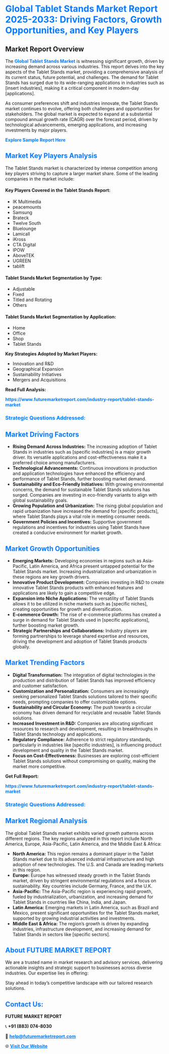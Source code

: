 <h1 style="color: #007BFF;">Global Tablet Stands Market Report 2025-2033: Driving Factors, Growth Opportunities, and Key Players</h1>

<section id="overview">
<h2>Market Report Overview</h2>
<p>The <a href="https://www.futuremarketreport.com/industry-report/tablet-stands-market" style="color: #007BFF; text-decoration: none;"><strong>Global Tablet Stands Market</strong></a> is witnessing significant growth, driven by increasing demand across various industries. This report delves into the key aspects of the Tablet Stands market, providing a comprehensive analysis of its current status, future potential, and challenges. The demand for Tablet Stands has surged due to its wide-ranging applications in industries such as [insert industries], making it a critical component in modern-day [applications].</p>
<p>As consumer preferences shift and industries innovate, the Tablet Stands market continues to evolve, offering both challenges and opportunities for stakeholders. The global market is expected to expand at a substantial compound annual growth rate (CAGR) over the forecast period, driven by technological advancements, emerging applications, and increasing investments by major players.</p>
</section>

<section id="overview">
<p><a href="https://www.futuremarketreport.com/request-sample/reportId=112764" style="color: #007BFF; text-decoration: none;"><strong>Explore Sample Report Here</strong></a></p>
</section>

<section id="key-players">
<h2 style="color: #007BFF;">Market Key Players Analysis</h2>
<p>The Tablet Stands market is characterized by intense competition among key players striving to capture a larger market share. Some of the leading companies in the market include:</p>
<h4>Key Players Covered in the Tablet Stands Report:</h4>
<ul><li>IK Multimedia</li><li>peacemounts</li><li>Samsung</li><li>Brateck</li><li>Twelve South</li><li>Bluelounge</li><li>Lamicall</li><li>iKross</li><li>CTA Digital</li><li>IPOW</li><li>AboveTEK</li><li>UGREEN</li><li>tablift</li></ul>
<h4>Tablet Stands Market Segmentation by Type:</h4>
<ul><li>Adjustable</li><li>Fixed</li><li>Titled and Rotating</li><li>Others</li></ul>

<h4>Tablet Stands Market Segmentation by Application:</h4>
<ul><li>Home</li><li>Office</li><li>Shop</li><li>Tablet Stands</li></ul>
<p><strong>Key Strategies Adopted by Market Players:</strong></p>
<ul>
<li>Innovation and R&D</li>
<li>Geographical Expansion</li>
<li>Sustainability Initiatives</li>
<li>Mergers and Acquisitions</li>
</ul>
</section>

<section>
<p><strong>Read Full Analysis: </strong></p><a href="https://www.futuremarketreport.com/industry-report/tablet-stands-market" style="color: #007BFF; text-decoration: none;"><strong>https://www.futuremarketreport.com/industry-report/tablet-stands-market</strong></a>
<h3 style="color: #007BFF;">Strategic Questions Addressed:</h3>
</section>

<section id="driving-factors">
<h2 style="color: #007BFF;">Market Driving Factors</h2>
<ul>
<li><strong>Rising Demand Across Industries:</strong> The increasing adoption of Tablet Stands in industries such as [specific industries] is a major growth driver. Its versatile applications and cost-effectiveness make it a preferred choice among manufacturers.</li>
<li><strong>Technological Advancements:</strong> Continuous innovations in production and application technologies have enhanced the efficiency and performance of Tablet Stands, further boosting market demand.</li>
<li><strong>Sustainability and Eco-Friendly Initiatives:</strong> With growing environmental concerns, the demand for sustainable Tablet Stands solutions has surged. Companies are investing in eco-friendly variants to align with global sustainability goals.</li>
<li><strong>Growing Population and Urbanization:</strong> The rising global population and rapid urbanization have increased the demand for [specific products], where Tablet Stands plays a vital role in meeting consumer needs.</li>
<li><strong>Government Policies and Incentives:</strong> Supportive government regulations and incentives for industries using Tablet Stands have created a conducive environment for market growth.</li>
</ul>
</section>

<section id="growth-opportunities">
<h2 style="color: #007BFF;">Market Growth Opportunities</h2>
<ul>
<li><strong>Emerging Markets:</strong> Developing economies in regions such as Asia-Pacific, Latin America, and Africa present untapped potential for the Tablet Stands market. Increasing industrialization and urbanization in these regions are key growth drivers.</li>
<li><strong>Innovative Product Development:</strong> Companies investing in R&D to create innovative Tablet Stands products with enhanced features and applications are likely to gain a competitive edge.</li>
<li><strong>Expansion into Niche Applications:</strong> The versatility of Tablet Stands allows it to be utilized in niche markets such as [specific niches], creating opportunities for growth and diversification.</li>
<li><strong>E-commerce Growth:</strong> The rise of e-commerce platforms has created a surge in demand for Tablet Stands used in [specific applications], further boosting market growth.</li>
<li><strong>Strategic Partnerships and Collaborations:</strong> Industry players are forming partnerships to leverage shared expertise and resources, driving the development and adoption of Tablet Stands products globally.</li>
</ul>
</section>

<section id="trending-factors">
<h2 style="color: #007BFF;">Market Trending Factors</h2>
<ul>
<li><strong>Digital Transformation:</strong> The integration of digital technologies in the production and distribution of Tablet Stands has improved efficiency and customer satisfaction.</li>
<li><strong>Customization and Personalization:</strong> Consumers are increasingly seeking personalized Tablet Stands solutions tailored to their specific needs, prompting companies to offer customizable options.</li>
<li><strong>Sustainability and Circular Economy:</strong> The push towards a circular economy has driven demand for recyclable and reusable Tablet Stands solutions.</li>
<li><strong>Increased Investment in R&D:</strong> Companies are allocating significant resources to research and development, resulting in breakthroughs in Tablet Stands technology and applications.</li>
<li><strong>Regulatory Compliance:</strong> Adherence to strict regulatory standards, particularly in industries like [specific industries], is influencing product development and quality in the Tablet Stands market.</li>
<li><strong>Focus on Cost-Effectiveness:</strong> Businesses are exploring cost-efficient Tablet Stands solutions without compromising on quality, making the market more competitive.</li>
</ul>
</section>

<section>
<p><strong>Get Full Report: </strong></p><a href="https://www.futuremarketreport.com/industry-report/tablet-stands-market" style="color: #007BFF; text-decoration: none;"><strong>https://www.futuremarketreport.com/industry-report/tablet-stands-market</strong></a>
<h3 style="color: #007BFF;">Strategic Questions Addressed:</h3>
</section>


<section id="regional-analysis">
<h2 style="color: #007BFF;">Market Regional Analysis</h2>
<p>The global Tablet Stands market exhibits varied growth patterns across different regions. The key regions analyzed in this report include North America, Europe, Asia-Pacific, Latin America, and the Middle East & Africa:</p>
<ul>
<li><strong>North America:</strong> This region remains a dominant player in the Tablet Stands market due to its advanced industrial infrastructure and high adoption of new technologies. The U.S. and Canada are leading markets in this region.</li>
<li><strong>Europe:</strong> Europe has witnessed steady growth in the Tablet Stands market, driven by stringent environmental regulations and a focus on sustainability. Key countries include Germany, France, and the U.K.</li>
<li><strong>Asia-Pacific:</strong> The Asia-Pacific region is experiencing rapid growth, fueled by industrialization, urbanization, and increasing demand for Tablet Stands in countries like China, India, and Japan.</li>
<li><strong>Latin America:</strong> Emerging markets in Latin America, such as Brazil and Mexico, present significant opportunities for the Tablet Stands market, supported by growing industrial activities and investments.</li>
<li><strong>Middle East & Africa:</strong> The region’s growth is driven by expanding industries, infrastructure development, and increasing demand for Tablet Stands in sectors like [specific sectors].</li>
</ul>
</section>

<footer>
<h2 style="color: #007BFF;">About FUTURE MARKET REPORT</h2>
<p>We are a trusted name in market research and advisory services, delivering actionable insights and strategic support to businesses across diverse industries. Our expertise lies in offering:</p>

<p>Stay ahead in today’s competitive landscape with our tailored research solutions.</p>

<h2 style="color: #007BFF;">Contact Us:</h2>
<p><strong>FUTURE MARKET REPORT</strong></p>
<p>📞 <strong>+91 (883) 074-8030</strong></p>
<p>📧 <strong><a href="mailto:help@futuremarketreport.com" style="color: #007BFF;">help@futuremarketreport.com</a></strong></p>
<p>🌐 <strong><a href="https://www.futuremarketreport.com/" style="color: #007BFF;">Visit Our Website</a></strong></p>
</footer>